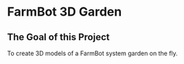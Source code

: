 # FarmBot 3D Garden




## The Goal of this Project
To create 3D models of a FarmBot system garden on the fly.


